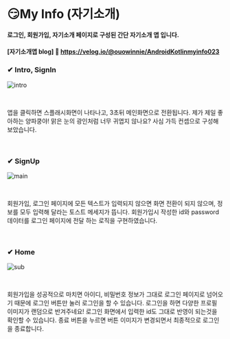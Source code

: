 # 😏My Info (자기소개)
#### 로그인, 회원가입, 자기소개 페이지로 구성된 간단 자기소개 앱 입니다.
#### [자기소개앱 blog] 🔗 <https://velog.io/@ouowinnie/AndroidKotlinmyinfo023>

<div><h3>✔ Intro, SignIn</h3></div>

![intro](https://github.com/ouowinnie/MyInfo/assets/139089298/4e8b2c8e-5611-4fb4-9e4c-d138243fe04b)

<br>

앱을 클릭하면 스플래시화면이 나타나고, 3초뒤 메인화면으로 전환됩니다. 제가 제일 좋아하는 양파쿵야! 맑은 눈의 광인처럼 너무 귀엽지 않나요? 사심 가득 컨셉으로 구성해 보았습니다.

<br>

<div><h3>✔ SignUp</h3></div>

![main](https://github.com/ouowinnie/MyInfo/assets/139089298/36ffcf93-6436-4977-bd65-d774bc68c092)

<br>

회원가입, 로그인 페이지에 모든 텍스트가 입력되지 않으면 화면 전환이 되지 않으며, 정보를 모두 입력해 달라는 토스트 메세지가 뜹니다. 회원가입시 작성한 id와 password데이터를 로그인 페이지에 전달 하는 로직을 구현하였습니다.

<br>

<div><h3>✔ Home</h3></div>

![sub](https://github.com/ouowinnie/MyInfo/assets/139089298/bb13dd28-8051-438f-83b9-7db091b3f027)

<br>

회원가입을 성공적으로 마치면 아이디, 비밀번호 정보가 그대로 로그인 페이지로 넘어오기 때문에 로그인 버튼만 눌러 로그인을 할 수 있습니다. 로그인을 하면 다양한 프로필 이미지가 랜덤으로 반겨주네요! 로그인 화면에서 입력한 id도 그대로 반영이 되는것을 확인할 수 있습니다. 종료 버튼을 누르면 버튼 이미지가 변경되면서 최종적으로 로그인을 종료합니다.

<br>